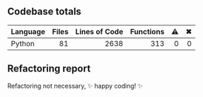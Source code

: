 ## Codebase totals
| **Language** | **Files** | **Lines of Code** | **Functions** | ⚠ | ✖ |
| --- | ---: | ---: | ---: | ---: | ---: |
| Python | 81 | 2638 | 313 | 0 | 0 |


## Refactoring report
Refactoring not necessary, ✨ happy coding! ✨
